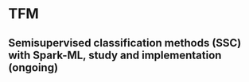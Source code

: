 # TFM 
## Semisupervised classification methods (SSC) with Spark-ML, study and implementation (ongoing)
